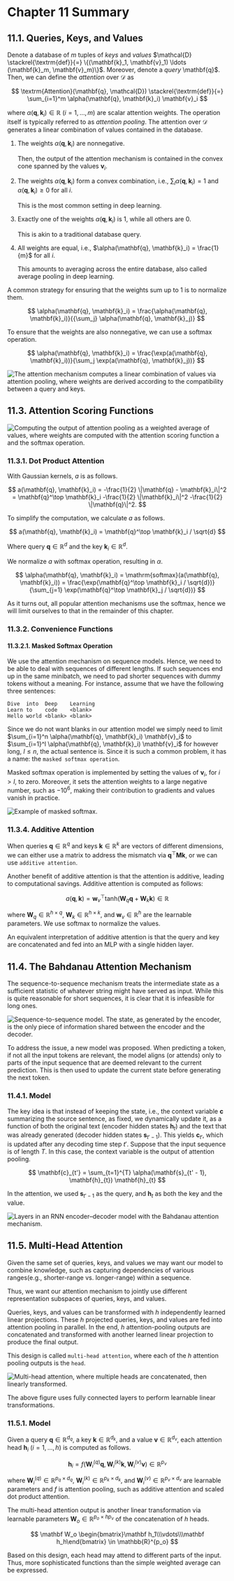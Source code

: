 # Chapter 11 Summary

## 11.1. Queries, Keys, and Values

Denote a database of $m$ tuples of *keys* and *values* $\mathcal{D} \stackrel{\textrm{def}}{=} \{(\mathbf{k}_1, \mathbf{v}_1) \ldots (\mathbf{k}_m, \mathbf{v}_m)\}$. Moreover, denote a *query* \mathbf{q}$. Then, we can define the *attention* over $\mathcal{D}$ as

$$
    \textrm{Attention}(\mathbf{q}, \mathcal{D}) \stackrel{\textrm{def}}{=} \sum_{i=1}^m \alpha(\mathbf{q}, \mathbf{k}_i) \mathbf{v}_i
$$

where $\alpha(\mathbf{q}, \mathbf{k}_i) \in \mathbb{R}$ ($i = 1, \ldots, m$) are scalar attention weights. The operation itself is typically referred to as *attention pooling*. The attention over $\mathcal{D}$ generates a linear combination of values contained in the database.

1. The weights $\alpha(\mathbf{q}, \mathbf{k}_i)$ are nonnegative. 

   Then, the output of the attention mechanism is contained in the convex cone spanned by the values $\mathbf{v}_i$.

1. The weights $\alpha(\mathbf{q}, \mathbf{k}_i)$ form a convex combination, i.e., $\sum_i \alpha(\mathbf{q}, \mathbf{k}_i) = 1$ and $\alpha(\mathbf{q}, \mathbf{k}_i) \geq 0$ for all $i$.

   This is the most common setting in deep learning.

1. Exactly one of the weights $\alpha(\mathbf{q}, \mathbf{k}_i)$ is $1$, while all others are $0$.

    This is akin to a traditional database query.

1. All weights are equal, i.e., $\alpha(\mathbf{q}, \mathbf{k}_i) = \frac{1}{m}$ for all $i$.

   This amounts to averaging across the entire database, also called average pooling in deep learning. 

A common strategy for ensuring that the weights sum up to $1$ is to normalize them.

$$
    \alpha(\mathbf{q}, \mathbf{k}_i) = \frac{\alpha(\mathbf{q}, \mathbf{k}_i)}{{\sum_j} \alpha(\mathbf{q}, \mathbf{k}_j)}
$$

To ensure that the weights are also nonnegative, we can use a softmax operation.

$$
    \alpha(\mathbf{q}, \mathbf{k}_i) = \frac{\exp(a(\mathbf{q}, \mathbf{k}_i))}{\sum_j \exp(a(\mathbf{q}, \mathbf{k}_j))}
$$

![The attention mechanism computes a linear combination of values via attention pooling, where weights are derived according to the compatibility between a query and keys.](images/11.1.1.attention.svg)

## 11.3. Attention Scoring Functions

![Computing the output of attention pooling as a weighted average of values, where weights are computed with the attention scoring function a and the softmax operation.](images/11.3.1.attention_scoring_function_a.svg)

### 11.3.1. Dot Product Attention

With Gaussian kernels, $a$ is as follows.

$$
    a(\mathbf{q}, \mathbf{k}_i) = -\frac{1}{2} \|\mathbf{q} - \mathbf{k}_i\|^2  = \mathbf{q}^\top \mathbf{k}_i -\frac{1}{2} \|\mathbf{k}_i\|^2  -\frac{1}{2} \|\mathbf{q}\|^2.
$$

To simplify the computation, we calculate $a$ as follows.

$$
    a(\mathbf{q}, \mathbf{k}_i) = \mathbf{q}^\top \mathbf{k}_i / \sqrt{d}
$$

Where query $\mathbf{q} \in \mathbb{R}^d$ and the key $\mathbf{k}_i \in \mathbb{R}^d$.

We normalize $a$ with softmax operation, resulting in $\alpha$.

$$
    \alpha(\mathbf{q}, \mathbf{k}_i) = \mathrm{softmax}(a(\mathbf{q}, \mathbf{k}_i)) = \frac{\exp(\mathbf{q}^\top \mathbf{k}_i / \sqrt{d})}{\sum_{j=1} \exp(\mathbf{q}^\top \mathbf{k}_j / \sqrt{d})}
$$

As it turns out, all popular attention mechanisms use the softmax, hence we will limit ourselves to that in the remainder of this chapter.

### 11.3.2. Convenience Functions

#### 11.3.2.1. Masked Softmax Operation

We use the attention mechanism on sequence models. Hence, we need to be able to deal with sequences of different lengths. If such sequences end up in the same minibatch, we need to pad shorter sequences with dummy tokens without a meaning. For instance, assume that we have the following three sentences:

```[text]
Dive  into  Deep    Learning 
Learn to    code    <blank>
Hello world <blank> <blank>
```

Since we do not want blanks in our attention model we simply need to limit $\sum_{i=1}^n \alpha(\mathbf{q}, \mathbf{k}_i) \mathbf{v}_i$ to $\sum_{i=1}^l \alpha(\mathbf{q}, \mathbf{k}_i) \mathbf{v}_i$ for however long, $l \leq n$, the actual sentence is. Since it is such a common problem, it has a name: the `masked softmax operation`.

Masked softmax operation is implemented by setting the values of $\mathbf{v}_i$, for $i > l$, to zero. Moreover, it sets the attention weights to a large negative number, such as $-10^{6}$, making their contribution to gradients and values vanish in practice.

![Example of masked softmax.](images/11.3.4.output_attention-scoring-functions.svg)

### 11.3.4. Additive Attention

When queries $\mathbf{q} \in \mathbb{R}^q$ and keys $\mathbf{k} \in \mathbb{R}^k$ are vectors of different dimensions, we can either use a matrix to address the mismatch via $\mathbf{q}^\top \mathbf{M} \mathbf{k}$, or we can use `additive attention`.

Another benefit of additive attention is that the attention is additive, leading to computational savings. Additive attention is computed as follows:

$$
    a(\mathbf q, \mathbf k) = \mathbf w_v^\top \textrm{tanh}(\mathbf W_q\mathbf q + \mathbf W_k \mathbf k) \in \mathbb{R}
$$

where $\mathbf W_q\in\mathbb R^{h\times q}$, $\mathbf W_k\in\mathbb R^{h\times k}$, 
and $\mathbf w_v\in\mathbb R^{h}$ are the learnable parameters. We use softmax to normalize the values.

An equivalent interpretation of additive attention is that the query and key are concatenated
and fed into an MLP with a single hidden layer.

## 11.4. The Bahdanau Attention Mechanism

The sequence-to-sequence mechanism treats the intermediate state as a sufficient statistic of whatever string might have served as input. While this is quite reasonable for short sequences, it is clear that it is infeasible for long ones.

![Sequence-to-sequence model. The state, as generated by the encoder, is the only piece of information shared between the encoder and the decoder.](images/11.4.1.seq2seq_model.svg)

To address the issue, a new model was proposed. When predicting a token, if not all the input tokens are relevant, the model aligns (or attends) only to parts of the input sequence that are deemed relevant to the current prediction. This is then used to update the current state before generating the next token.

### 11.4.1. Model

The key idea is that instead of keeping the state, i.e., the context variable $\mathbf{c}$ summarizing the source sentence, as fixed, we dynamically update it, as a function of both the original text (encoder hidden states $\mathbf{h}_{t}$) and the text that was already generated (decoder hidden states $\mathbf{s}_{t'-1}$). This yields $\mathbf{c}_{t'}$, which is updated after any decoding time step $t'$. Suppose that the input sequence is of length $T$. In this case, the context variable is the output of attention pooling.

$$
    \mathbf{c}_{t'} = \sum_{t=1}^{T} \alpha(\mathbf{s}_{t' - 1}, \mathbf{h}_{t}) \mathbf{h}_{t}
$$

In the attention, we used $\mathbf{s}_{t' - 1}$ as the query, and $\mathbf{h}_{t}$ as both the key and the value.

![Layers in an RNN encoder–decoder model with the Bahdanau attention mechanism.](images/11.4.2.seq2seq-details-attention.svg)

## 11.5. Multi-Head Attention

Given the same set of queries, keys, and values we may want our model to combine knowledge, such as capturing dependencies of various ranges(e.g., shorter-range vs. longer-range) within a sequence.

Thus, we want our attention mechanism to jointly use different representation subspaces of queries, keys, and values.

Queries, keys, and values can be transformed with $h$ independently learned linear projections. These $h$ projected queries, keys, and values are fed into attention pooling in parallel. In the end, $h$ attention-pooling outputs
are concatenated and transformed with another learned linear projection to produce the final output.

This design is called `multi-head attention`, where each of the $h$ attention pooling outputs is the `head`.

![Multi-head attention, where multiple heads are concatenated, then linearly transformed.](images/11.5.1.multi-head-attention.svg)

The above figure uses fully connected layers to perform learnable linear transformations.

### 11.5.1. Model

Given a query $\mathbf{q} \in \mathbb{R}^{d_q}$, a key $\mathbf{k} \in \mathbb{R}^{d_k}$, and a value $\mathbf{v} \in \mathbb{R}^{d_v}$, each attention head $\mathbf{h}_i$  ($i = 1, \ldots, h$)
is computed as follows.

$$
    \mathbf{h}_i = f(\mathbf W_i^{(q)}\mathbf q, \mathbf W_i^{(k)}\mathbf k,\mathbf W_i^{(v)}\mathbf v) \in \mathbb R^{p_v}
$$

where  $\mathbf W_i^{(q)}\in\mathbb R^{p_q\times d_q}$, $\mathbf W_i^{(k)}\in\mathbb R^{p_k\times d_k}$, and $\mathbf W_i^{(v)}\in\mathbb R^{p_v\times d_v}$ are learnable parameters and $f$ is attention pooling, such as additive attention and scaled dot product attention.

The multi-head attention output is another linear transformation via learnable parameters $\mathbf W_o\in\mathbb R^{p_o\times h p_v}$ of the concatenation of $h$ heads.

$$
    \mathbf W_o \begin{bmatrix}\mathbf h_1\\\vdots\\\mathbf h_h\end{bmatrix} \in \mathbb{R}^{p_o}
$$

Based on this design, each head may attend to different parts of the input. Thus, more sophisticated functions than the simple weighted average can be expressed.

